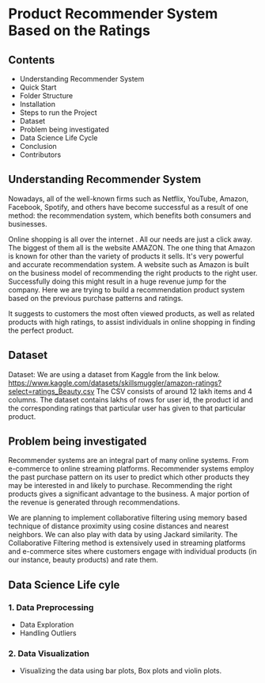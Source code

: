 # Product Recommender System Based on the Ratings



## Contents
* Understanding Recommender System
* Quick Start
* Folder Structure
* Installation
* Steps to run the Project
* Dataset
* Problem being investigated
* Data Science Life Cycle
* Conclusion
* Contributors


## Understanding Recommender System

Nowadays, all of the well-known firms such as Netflix, YouTube, Amazon, Facebook, Spotify, and others have become successful as a result of one method: the recommendation system, which benefits both consumers and businesses.

Online shopping is all over the internet . All our needs are just a click away. The biggest of them all is the website AMAZON. The one thing that Amazon is known for other than the variety of products it sells. It's very powerful and accurate recommendation system. A website such as Amazon is built on the business model of recommending the right products to the right user. Successfully doing this might result in a huge revenue jump for the company. Here we are trying to build a recommendation product system based on the previous purchase patterns and ratings.

It suggests to customers the most often viewed products, as well as related products with high ratings, to assist individuals in online shopping in finding the perfect product.



## Dataset
Dataset:  We are using a dataset from Kaggle from the link below.
https://www.kaggle.com/datasets/skillsmuggler/amazon-ratings?select=ratings_Beauty.csv
The CSV consists of around 12 lakh items and 4 columns. The dataset contains lakhs of rows for user id, the product id and the corresponding ratings that particular user has given to that particular product. 


## Problem being investigated
Recommender systems are an integral part of many online systems. From e-commerce to online streaming platforms. 
Recommender systems employ the past purchase pattern on its user to predict which other products they may be interested in and likely to purchase. Recommending the right products gives a significant advantage to the business. A major portion of the revenue is generated through recommendations. 

We are planning to implement collaborative filtering using memory based technique of distance proximity using cosine distances and nearest neighbors. We can also play with data by using Jackard similarity. The Collaborative Filtering method is extensively used in streaming platforms and e-commerce sites where customers engage with individual products (in our instance, beauty products) and rate them.

## Data Science Life cyle
### 1. Data Preprocessing
* Data Exploration
* Handling Outliers

### 2. Data Visualization
* Visualizing the data using bar plots, Box plots and violin plots.








